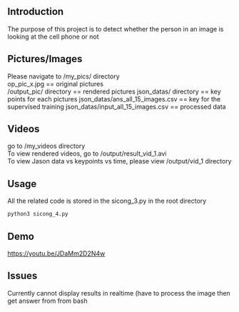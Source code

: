 ## Introduction

The purpose of this project is to detect whether the person in an image is looking at the cell phone or not

## Pictures/Images

Please navigate to /my_pics/ directory\
op_pic_x.jpg == original pictures\
/output_pic/ directory == rendered pictures 
json_datas/ directory == key points for each pictures
json_datas/ans_all_15_images.csv == key for the supervised training
json_datas/input_all_15_images.csv == processed data

## Videos 

go to /my_videos directory\
To view rendered videos, go to /output/result_vid_1.avi\
To view Jason data vs keypoints vs time, please view /output/vid_1 directory

## Usage

All the related code is stored in the sicong_3.py in the root directory 
```bash
python3 sicong_4.py
```
## Demo
https://youtu.be/JDaMm2D2N4w

## Issues
Currently cannot display results in realtime (have to process the image then get answer from from bash


